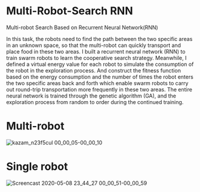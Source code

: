 # Multi-Robot-Search RNN
Multi-robot Search Based on Recurrent Neural Network(RNN)


In this task, the robots need to find the path between the two specific areas in an unknown space, so that the multi-robot can quickly transport and place food in these two areas. I built a recurrent neural network (RNN) to train swarm robots to learn the cooperative search strategy. Meanwhile, I defined a virtual energy value for each robot to simulate the consumption of the robot in the exploration process. And construct the fitness function based on the energy consumption and the number of times the robot enters the two specific areas back and forth which enable swarm robots to carry out round-trip transportation more frequently in these two areas. The entire neural network is trained through the genetic algorithm (GA), and the exploration process from random to order during the continued training.

# Multi-robot
![kazam_n23f5cul 00_00_05-00_00_10](https://user-images.githubusercontent.com/57821839/112744337-da663400-8fd1-11eb-9b0a-06af2323da07.gif)

# Single robot
![Screencast 2020-05-08 23_44_27 00_00_51-00_00_59](https://user-images.githubusercontent.com/57821839/112744361-11d4e080-8fd2-11eb-9e2f-a4060c464394.gif)

